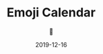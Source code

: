 ---
layout: project
title: Emoji Calendar
subtitle: 📅
type: Web Layout
date: 2019-12-16
large_button:
  name: Read more
  url: https://medium.com/tophackr/6fdc7e3c70f1
repo: https://github.com/tophackr/emojicalendar
---